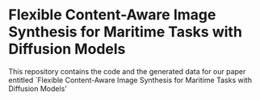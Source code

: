 # Flexible Content-Aware Image Synthesis for Maritime Tasks with Diffusion Models
This repository contains the code and the generated data for our paper entitled `Flexible Content-Aware Image Synthesis for Maritime Tasks with Diffusion Models'
